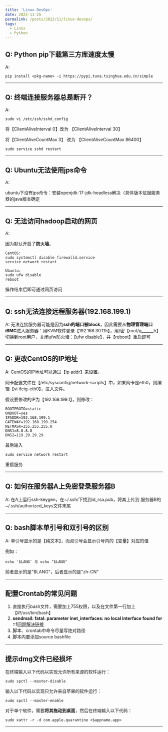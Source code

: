 ```yaml
---
title: 'Linux DevOps'
date: 2022-11-25
permalink: /posts/2022/11/linux-devops/
tags:
  - Linux
  - Python
---
```


## Q: Python pip下载第三方库速度太慢

A: 

```
pip install <pkg-name> -i https://pypi.tuna.tsinghua.edu.cn/simple
```

***

## Q: 终端连接服务器总是断开？

A: 

```
sudo vi /etc/ssh/sshd_config
```
将【ClientAliveInterval 0】改为 【ClientAliveInterval 30】

将【ClientAliveCountMax 3】 改为 【ClientAliveCountMax 86400】

```
sudo service sshd restart
```

***

## Q: Ubuntu无法使用jps命令

A:

ubuntu下没有jps命令：安装openjdk-17-jdk-headless解决（具体版本依据服务器的java版本确定

***

## Q: 无法访问hadoop启动的网页

A:

因为默认开启了**防火墙**。

```
CentOS:
sudo systemctl disable firewalld.service
service network restart

Ubuntu:
sudo ufw disable
reboot
```
操作结束后即可通过网页访问

***

## Q: ssh无法连接远程服务器(192.168.199.1)

A: 无法连接服务器可能是因为**ssh的端口被block**，因此需要从**物理管理端口iBMC**进入服务器：用KVM软件登录【192.168.30.115】，用/密【root/g______h】
切换到root用户，关闭ufw防火墙：【ufw disable】，并【reboot】重启即可

***

## Q: 更改CentOS的IP地址

A: CentOS的IP地址可以通过【ip addr】来设置。

网卡配置文件在【/etc/sysconfig/network-scripts】中，如果网卡是eth0，则编辑【vi ifcig-eth0】，进入文件。

假设要修改的IP为【192.168.199.1】，则修改：
```
BOOTPROTO=static
ONBOOT=yes
IPADDR=192.168.199.1
GATEWAY=192.168.199.254
NETMASK=255.255.255.0
DNS1=8.8.8.8
DNS2=119.29.29.29
```

最后输入
```
sudo service network restart
```
重启服务

***

## Q: 如何在服务器A上免密登录服务器B

A: 在A上运行ssh-keygen，在~/.ssh/下找到id_rsa.pub，将其上传到
服务器B的~/.ssh/authorized_keys文件末尾

***

## Q: bash脚本单引号和双引号的区别

A: 单引号显示的是【纯文本】，而双引号会显示引号内的【变量】对应的值

例如：
```
echo '$LANG' 与 echo "$LANG"
```
前者显示的是"\$LANG"，后者显示的是"zh-CN"

***

## 配置Crontab的常见问题

1. 直接执行bash文件，需要加上755权限，以及在文件第一行加上【#!/usr/bin/bash】
2. **sendmail: fatal: parameter inet_interfaces: no local interface found for ::1**[问题解决链接](https://blog.csdn.net/weixin_44058932/article/details/105185155?ops_request_misc=%257B%2522request%255Fid%2522%253A%2522161778787416780266218081%2522%252C%2522scm%2522%253A%252220140713.130102334..%2522%257D&request_id=161778787416780266218081&biz_id=0&utm_medium=distribute.pc_search_result.none-task-blog-2~all~baidu_landing_v2~default-1-105185155.first_rank_v2_pc_rank_v29&utm_term=sendmail%3A+fatal%3A+parameter+inet_interfaces%3A+no+local+interface+found+for+%3A%3A1)
3. 脚本、crontab中命令尽量写绝对路径
4. 脚本内要添加source bashfile

***

## 提示dmg文件已经损坏

在终端输入以下代码以实现允许所有来源的软件运行：

```
sudo spctl --master-disable
```

输入以下代码以实现只允许来自苹果的软件运行：

```
sudo spctl --master-enable
```

对于单个软件，需要**将其拖动到桌面**，然后在终端输入以下代码：

```
sudo xattr -r -d com.apple.quarantine <$appname.app>
```

***

